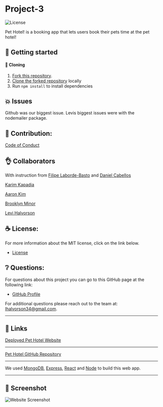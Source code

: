 # Project-3

![License](https://img.shields.io/badge/license-MIT-blue.svg "License Badge")

Pet Hotel! is a booking app that lets users book their pets time at the pet hotel!

## 🍔 Getting started

####  🐑 Cloning

1. [Fork this repository](https://help.github.com/en/articles/fork-a-repo).
1. [Clone the forked repository](https://help.github.com/en/articles/cloning-a-repository) locally
1. Run `npm install` to install dependencies

## 💥 Issues

Github was our biggest issue. Levis biggest issues were with the nodemailer package.

## 🍤 Contribution:

[Code of Conduct](./CODE_OF_CONDUCT.md)

## 👌 Collaborators

With instruction from [Filipe Laborde-Basto](https://github.com/c0dehot) and [Daniel Cabellos](https://github.com/shibeknight)

[Karim Kapadia](https://github.com/karimkapadia)

[Aaron Kim](https://github.com/whiteowl00)

[Brooklyn Minor](https://github.com/brooklynminor)

[Levi Halvorson](https://github.com/Halvosaurus34)

## ☕ License:

For more information about the MIT license, click on the link below.

- [License](https://choosealicense.com/licenses/mit/)

## ❔ Questions:

For questions about this project you can go to this GitHub page at the following link:

- [GitHub Profile](https://github.com/Halvosaurus34)

For additional questions please reach out to the team at: lhalvorson34@gmail.com.

---

## 🎯 Links

[Deployed Pet Hotel Website](https://protected-waters-04657.herokuapp.com/#/)

---

[Pet Hotel GitHub Repository](https://github.com/brooklynminor/Project-3)

---

We used [MongoDB](https://www.mongodb.com/), [Express](https://www.npmjs.com/package/express), [React](https://reactjs.org/) and [Node](https://nodejs.org/en/) to build this web app.

---

## 👀 Screenshot

![Website Screenshot](./public/assets/Screenshot.PNG)